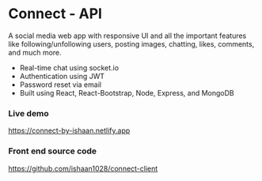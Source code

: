 # Connect - API

<p>A social media web app with responsive UI and all the important features like following/unfollowing users, posting images, chatting, likes, comments, and much more. </p>

- Real-time chat using socket.io
- Authentication using JWT
- Password reset via email
- Built using React, React-Bootstrap, Node, Express, and MongoDB

<h3>Live demo</h3>

https://connect-by-ishaan.netlify.app

<h3>Front end source code</h3>

https://github.com/ishaan1028/connect-client
